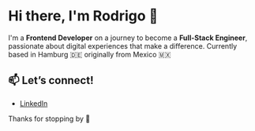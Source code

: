# Hi there, I'm Rodrigo 👋

I'm a **Frontend Developer** on a journey to become a **Full-Stack Engineer**, passionate about digital experiences that make a difference. 
Currently based in Hamburg 🇩🇪 originally from Mexico 🇲🇽

## 📫 Let’s connect!
- [LinkedIn](https://www.linkedin.com/in/rodrigogarciahernandez/)

Thanks for stopping by 🙌
